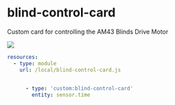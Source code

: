 # blind-control-card
Custom card for controlling the AM43 Blinds Drive Motor


![](blindcontrol.gif)





```yaml
resources:
  - type: module
    url: /local/blind-control-card.js
    
```

```yaml
      - type: 'custom:blind-control-card'
        entity: sensor.time
    
```
